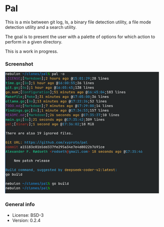 # Pal

This is a mix between git log, ls, a binary file detection utility, a file mode detection utility and a search utility.

The goal is to present the user with a palette of options for which action to perform in a given directory.

This is a work in progress.

### Screenshot

![Screenshot](img/screenshot.png)

### General info

* License: BSD-3
* Version: 0.2.4

